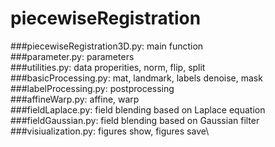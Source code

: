 # piecewiseRegistration
###piecewiseRegistration3D.py: main function\
###parameter.py: parameters\
###utilities.py: data properities, norm, flip, split\
###basicProcessing.py: mat, landmark, labels denoise, mask\
###labelProcessing.py: postprocessing\
###affineWarp.py: affine, warp\
###fieldLaplace.py: field blending based on Laplace equation\
###fieldGaussian.py: field blending based on Gaussian filter\
###visiualization.py: figures show, figures save\
